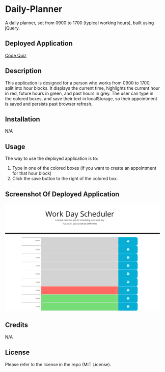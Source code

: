 # Daily-Planner
A daily planner, set from 0900 to 1700 (typical working hours), built using jQuery.

## Deployed Application
[Code Quiz](https://benedictcodeshere.github.io/Daily-Planner/)

## Description
This application is designed for a person who works from 0900 to 1700, split into hour blocks. It displays the current time, highlights the current hour in red, future hours in green, and past hours in grey. The user can type in the colored boxes, and save their text 
in localStorage, so their appointment is saved and persists past browser refresh.

## Installation

N/A

## Usage

The way to use the deployed application is to:
1. Type in one of the colored boxes (if you want to create an appointment for that hour block)
2. Click the save button to the right of the colored box.

## Screenshot Of Deployed Application

![ScreenShot](screenshot2.png)

## Credits

N/A

## License

Please refer to the license in the repo (MIT License).